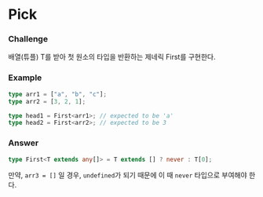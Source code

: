 # Pick

### Challenge

배열(튜플) T를 받아 첫 원소의 타입을 반환하는 제네릭 First<T>를 구현한다.

### Example

```ts
type arr1 = ["a", "b", "c"];
type arr2 = [3, 2, 1];

type head1 = First<arr1>; // expected to be 'a'
type head2 = First<arr2>; // expected to be 3
```

### Answer

```ts
type First<T extends any[]> = T extends [] ? never : T[0];
```

만약, `arr3 = []` 일 경우, `undefined`가 되기 때문에 이 때 `never` 타입으로 부여해야 한다.
